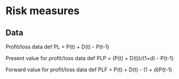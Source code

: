 # Risk measures

## Data

Profit/loss data
def PL = P(t) + D(t) - P(t-1)

Present value for profit/loss data
def PLP = (P(t) + D(t))/(1+d) - P(t-1)

Forward value for profit/loss data
def PLF = P(t) + D(t) - (1 + d)P(t-1)
